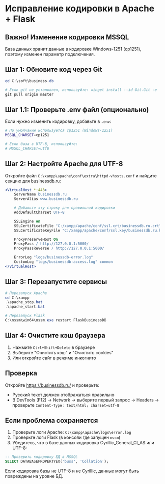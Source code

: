 # Исправление кодировки в Apache + Flask

## Важно! Изменение кодировки MSSQL

База данных хранит данные в кодировке Windows-1251 (cp1251), поэтому изменен параметр подключения.

## Шаг 1: Обновите код через Git

```powershell
cd C:\soft\business.db

# Если git не установлен, используйте: winget install --id Git.Git -e
git pull origin master
```

## Шаг 1.1: Проверьте .env файл (опционально)

Если нужно изменить кодировку, добавьте в `.env`:

```bash
# По умолчанию используется cp1251 (Windows-1251)
MSSQL_CHARSET=cp1251

# Если база в UTF-8, используйте:
# MSSQL_CHARSET=utf8
```

## Шаг 2: Настройте Apache для UTF-8

Откройте файл `C:\xampp\apache\conf\extra\httpd-vhosts.conf` и найдите секцию для businessdb.ru:

```apache
<VirtualHost *:443>
    ServerName businessdb.ru
    ServerAlias www.businessdb.ru

    # Добавьте эту строку для правильной кодировки
    AddDefaultCharset UTF-8

    SSLEngine on
    SSLCertificateFile "C:/xampp/apache/conf/ssl.crt/businessdb.ru.crt"
    SSLCertificateKeyFile "C:/xampp/apache/conf/ssl.key/businessdb.ru.key"

    ProxyPreserveHost On
    ProxyPass / http://127.0.0.1:5000/
    ProxyPassReverse / http://127.0.0.1:5000/

    ErrorLog "logs/businessdb-error.log"
    CustomLog "logs/businessdb-access.log" common
</VirtualHost>
```

## Шаг 3: Перезапустите сервисы

```powershell
# Перезапуск Apache
cd C:\xampp
.\apache_stop.bat
.\apache_start.bat

# Перезапуск Flask
C:\nssm\win64\nssm.exe restart FlaskBusinessDB
```

## Шаг 4: Очистите кэш браузера

1. Нажмите `Ctrl+Shift+Delete` в браузере
2. Выберите "Очистить кэш" и "Очистить cookies"
3. Или откройте сайт в режиме инкогнито

## Проверка

Откройте https://businessdb.ru/ и проверьте:
- Русский текст должен отображаться правильно
- В DevTools (F12) → Network → выберите первый запрос → Headers → проверьте `Content-Type: text/html; charset=utf-8`

## Если проблема сохраняется

1. Проверьте логи Apache: `C:\xampp\apache\logs\error.log`
2. Проверьте логи Flask (в консоли где запущен `nssm`)
3. Убедитесь, что в базе данных кодировка Cyrillic_General_CI_AS или UTF-8:

```sql
-- Проверить кодировку БД в MSSQL
SELECT DATABASEPROPERTYEX('buss', 'Collation');
```

Если кодировка базы не UTF-8 и не Cyrillic, данные могут быть повреждены на уровне БД.
